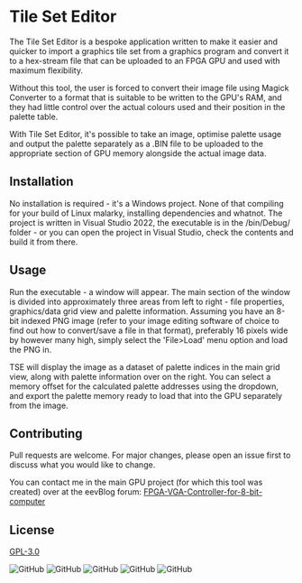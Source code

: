 # Tile Set Editor

The Tile Set Editor is a bespoke application written to make it easier and quicker to import a graphics tile set from a graphics program and convert it to a hex-stream file that can be uploaded to an FPGA GPU and used with maximum flexibility.

Without this tool, the user is forced to convert their image file using Magick Converter to a format that is suitable to be written to the GPU's RAM, and they had little control over the actual colours used and their position in the palette table.

With Tile Set Editor, it's possible to take an image, optimise palette usage and output the palette separately as a .BIN file to be uploaded to the appropriate section of GPU memory alongside the actual image data.

## Installation

No installation is required - it's a Windows project.  None of that compiling for your build of Linux malarky, installing dependencies and whatnot.  The project is written in Visual Studio 2022, the executable is in the /bin/Debug/ folder - or you can open the project in Visual Studio, check the contents and build it from there.

## Usage

Run the executable - a window will appear.  The main section of the window is divided into approximately three areas from left to right - file properties, graphics/data grid view and palette information.  Assuming you have an 8-bit indexed PNG image (refer to your image editing software of choice to find out how to convert/save a file in that format), preferably 16 pixels wide by however many high, simply select the 'File>Load' menu option and load the PNG in.

TSE will display the image as a dataset of palette indices in the main grid view, along with palette information over on the right.  You can select a memory offset for the calculated palette addresses using the dropdown, and export the palette memory ready to load that into the GPU separately from the image.

## Contributing
Pull requests are welcome. For major changes, please open an issue first to discuss what you would like to change.

You can contact me in the main GPU project (for which this tool was created) over at the eevBlog forum: [FPGA-VGA-Controller-for-8-bit-computer](https://www.eevblog.com/forum/fpga/fpga-vga-controller-for-8-bit-computer/new/#new)

## License
[GPL-3.0](https://choosealicense.com/licenses/gpl-3.0/)

![GitHub](https://img.shields.io/github/license/nockieboy/TileSet_Editor) ![GitHub](https://img.shields.io/github/repo-size/nockieboy/TileSet_Editor) ![GitHub](https://img.shields.io/github/issues/nockieboy/TileSet_Editor) ![GitHub](https://img.shields.io/github/v/release/nockieboy/TileSet_Editor) ![GitHub](https://img.shields.io/github/commits-since/nockieboy/TileSet_Editor/latest/main?sort=semver)
